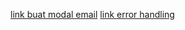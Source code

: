 [link buat modal email](https://stackoverflow.com/questions/48302206/check-if-a-variable-is-defined-and-truthy-at-once-in-twig)
[link error handling](https://www.w3schools.com/PHP/php_error.asp)
